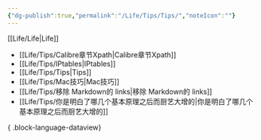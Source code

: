 ```yaml
---
{"dg-publish":true,"permalink":"/Life/Tips/Tips/","noteIcon":""}
---
```


[[Life/Life\|Life]]

- [[Life/Tips/Calibre章节Xpath\|Calibre章节Xpath]]
- [[Life/Tips/IPtables\|IPtables]]
- [[Life/Tips/Tips\|Tips]]
- [[Life/Tips/Mac技巧\|Mac技巧]]
- [[Life/Tips/移除 Markdown的 links\|移除 Markdown的 links]]
- [[Life/Tips/你是明白了哪几个基本原理之后而厨艺大增的\|你是明白了哪几个基本原理之后而厨艺大增的]]

{ .block-language-dataview}
